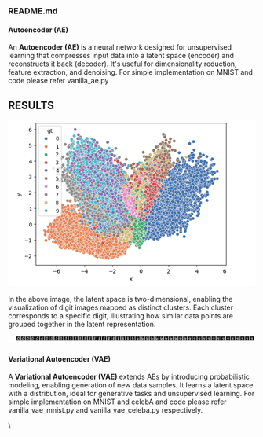 ### README.md

#### Autoencoder (AE)
An **Autoencoder (AE)** is a neural network designed for unsupervised learning that compresses input data into a latent space (encoder) and reconstructs it back (decoder). It's useful for dimensionality reduction, feature extraction, and denoising.
For simple implementation on MNIST and code please refer vanilla_ae.py 
## RESULTS
![plot for digits-->2d points](images/1.png "plot for digits-->2d points")

In the above image, the latent space is two-dimensional, enabling the visualization of digit images mapped as distinct clusters. Each cluster corresponds to a specific digit, illustrating how similar data points are grouped together in the latent representation.

![conversion from 1 digit to another](images/2.png "conversion from 1 digit to another")



#### Variational Autoencoder (VAE)
A **Variational Autoencoder (VAE)** extends AEs by introducing probabilistic modeling, enabling generation of new data samples. It learns a latent space with a distribution, ideal for generative tasks and unsupervised learning.
For simple implementation on MNIST and celebA and code please refer vanilla_vae_mnist.py and vanilla_vae_celeba.py respectively. 

\


